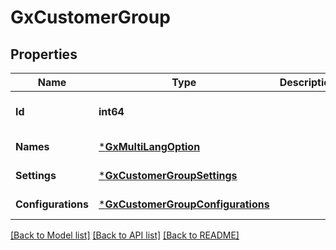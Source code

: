 # GxCustomerGroup

## Properties
Name | Type | Description | Notes
------------ | ------------- | ------------- | -------------
**Id** | **int64** |  | [optional] [default to null]
**Names** | [***GxMultiLangOption**](GXMultiLangOption.md) |  | [default to null]
**Settings** | [***GxCustomerGroupSettings**](GXCustomerGroupSettings.md) |  | [default to null]
**Configurations** | [***GxCustomerGroupConfigurations**](GXCustomerGroupConfigurations.md) |  | [default to null]

[[Back to Model list]](../README.md#documentation-for-models) [[Back to API list]](../README.md#documentation-for-api-endpoints) [[Back to README]](../README.md)

